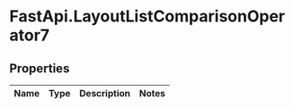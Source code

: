 # FastApi.LayoutListComparisonOperator7

## Properties
Name | Type | Description | Notes
------------ | ------------- | ------------- | -------------
